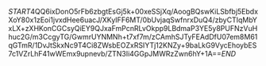 $START$4QQ6ixDonO5rFb6zbgtEsGj5k+00xeSSjXq/AoogBQswKiLSbfbj5EbdxXoY80x1zEoi1jvxdHee6uacJ/XKyIFF6MT/0bUvjaqSwfnrxDuQ4/zbyCTIqMbYxLX+zXHKonCGCsyQiEY9QJxaFmPcnRLvOkpp9LBdmaP3YE5y8PUFNzVuHhuc2G/m3CcgyTG/GwmrUYNMNh+t7xf7m/zCAmhSJTyFEAdDfU07em8M61qGTmR/1DvJtSkxNc9T4Ci8ZWsbEOZxRSIYTj12KNZy+9baLkG9VycEhoybES7c1VZrLhF41wWEmx9upnevb/ZTN3Ii4GGpJMWRzZwn6hY+1A==$END$